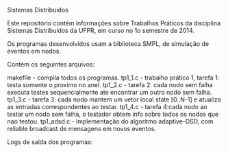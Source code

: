 Sistemas Distribuidos

Este repositório contém informações sobre Trabalhos Práticos da disciplina Sistemas Distribuídos da UFPR, em curso no 1o semestre de 2014.

Os programas desenvolvidos usam a biblioteca SMPL, de simulação de eventos em nodos.


Contém os seguintes arquivos:

makefile - compila todos os programas.
tp1_1.c - trabalho prático 1, tarefa 1: testa somente o proximo no anel.
tp1_2.c - tarefa 2: cada nodo sem falha executa testes sequencialmente ate encontrar um outro nodo sem falha.
tp1_3.c - tarefa 3: cada nodo mantem um vetor local state [0..N-1] e atualiza as entradas correspondentes ao testar.
tp1_4.c - tarefa 4:cada nodo ao testar um nodo sem falha, o testador obtem info sobre todos os nodos que nao testou.
tp1_adsd.c - implementação do algoritmo adaptive-DSD, com reliable broadcast de mensagens em novos eventos.



Logs de saída dos programas:
